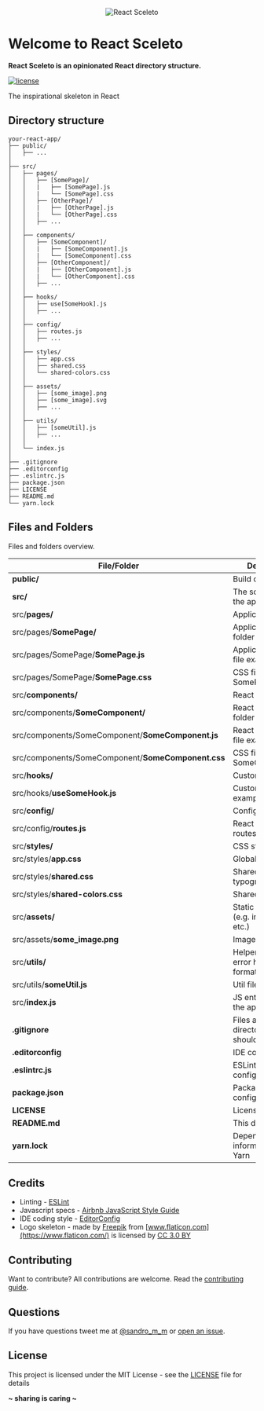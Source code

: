 <p align="center"><img src="http://sandromiguel.com/host/react-sceleto_03.png" alt="React Sceleto" /></p>

# Welcome to React Sceleto

**React Sceleto is an opinionated React directory structure.**

[![license](https://img.shields.io/badge/License-MIT-blue.svg?style=flat)](LICENSE)

The inspirational skeleton in React

## Directory structure

```
your-react-app/
├── public/
│   ├── ...
│
├── src/
│   ├── pages/
│   │   ├── [SomePage]/
│   │   |   ├── [SomePage].js
│   │   |   └── [SomePage].css
│   │   ├── [OtherPage]/
│   │   |   ├── [OtherPage].js
│   │   |   └── [OtherPage].css
│   │   ├── ...
│   │
│   ├── components/
│   │   ├── [SomeComponent]/
│   │   |   ├── [SomeComponent].js
│   │   |   └── [SomeComponent].css
│   │   ├── [OtherComponent]/
│   │   |   ├── [OtherComponent].js
│   │   |   └── [OtherComponent].css
│   │   ├── ...
│   │
│   ├── hooks/
│   │   ├── use[SomeHook].js
│   │   ├── ...
│   │
│   ├── config/
│   │   ├── routes.js
│   │   ├── ...
│   │
│   ├── styles/
│   │   ├── app.css
│   │   ├── shared.css
│   │   └── shared-colors.css
│   │
│   ├── assets/
│   │   ├── [some_image].png
│   │   ├── [some_image].svg
│   │   ├── ...
│   │
│   ├── utils/
│   │   ├── [someUtil].js
│   │   ├── ...
│   │
│   └── index.js
│
├── .gitignore
├── .editorconfig
├── .eslintrc.js
├── package.json
├── LICENSE
├── README.md
└── yarn.lock
```

## Files and Folders

Files and folders overview.

| File/Folder                                        | Description                                          |
| -------------------------------------------------- | ---------------------------------------------------- |
| **public/**                                        | Build output folder                                  |
| **src/**                                           | The source code of the application                   |
| src/**pages/**                                     | Application pages                                    |
| src/pages/**SomePage/**                            | Application page folder example                      |
| src/pages/SomePage/**SomePage.js**                 | Application page file example                        |
| src/pages/SomePage/**SomePage.css**                | CSS file for SomePage.js                             |
| src/**components/**                                | React components                                     |
| src/components/**SomeComponent/**                  | React component folder example                       |
| src/components/SomeComponent/**SomeComponent.js**  | React component file example                         |
| src/components/SomeComponent/**SomeComponent.css** | CSS file for SomeComponent.js                        |
| src/**hooks/**                                     | Custom hooks                                         |
| src/hooks/**useSomeHook.js**                       | Custom hook example                                  |
| src/**config/**                                    | Configurations                                       |
| src/config/**routes.js**                           | React Router routes                                  |
| src/**styles/**                                    | CSS styles                                           |
| src/styles/**app.css**                             | Global app styles                                    |
| src/styles/**shared.css**                          | Shared styles (e.g. typography)                      |
| src/styles/**shared-colors.css**                   | Shared colors                                        |
| src/**assets/**                                    | Static resources (e.g. images, pdf, etc.)            |
| src/assets/**some_image.png**                      | Image file example                                   |
| src/**utils/**                                     | Helper files (e.g. error handlers, formatters, etc.) |
| src/utils/**someUtil.js**                          | Util file example                                    |
| src/**index.js**                                   | JS entry point for the application                   |
| **.gitignore**                                     | Files and directories that Git should ignore         |
| **.editorconfig**                                  | IDE coding style                                     |
| **.eslintrc.js**                                   | ESLint configuration                                 |
| **package.json**                                   | Package configuration                                |
| **LICENSE**                                        | License document                                     |
| **README.md**                                      | This document                                        |
| **yarn.lock**                                      | Dependencies information for Yarn                    |

## Credits

- Linting - [ESLint](https://eslint.org/)
- Javascript specs - [Airbnb JavaScript Style Guide](https://github.com/airbnb/javascript)
- IDE coding style - [EditorConfig](https://editorconfig.org/)
- Logo skeleton - made by [Freepik](http://www.freepik.com) from [www.flaticon.com](https://www.flaticon.com/) is
  licensed by [CC 3.0 BY](http://creativecommons.org/licenses/by/3.0/)

## Contributing

Want to contribute? All contributions are welcome. Read the [contributing guide](CONTRIBUTING.md).

## Questions

If you have questions tweet me at [@sandro_m_m](https://twitter.com/sandro_m_m) or [open an issue](https://github.com/SandroMiguel/react-sceleto/issues/new).

## License

This project is licensed under the MIT License - see the [LICENSE](LICENSE) file for details

**~ sharing is caring ~**
